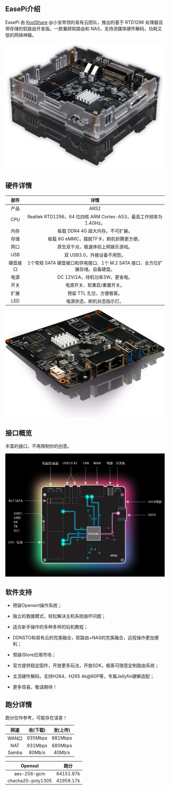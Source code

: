 ## EasePi介绍

EasePi 由 [KoolShare](https://koolshare.cn/space-uid-2380.html) @小宝带领的易有云团队，推出的基于 RTD1296 处理器且带存储的软路由开发版。一款兼顾软路由和 NAS，支持流媒体硬件解码，功耗又低的网络神器。

![about1](./about/about1.jpg) 



## 硬件详情

| 部件 | 详情 |
| :----: | :----: |
| 产品 | ARS2 |
| CPU | Realtek RTD1296，64 位四核 ARM Cortex-A53，最高工作频率为 1.4GHz。|
| 内存 | 板载 DDR4 4G 超大内存。不可扩展。|
| 存储 | 板载 8G eMMC，摆脱TF卡，刷机折腾更方便。|
| 网口 | 原生双千兆，极速体验上网娱乐游戏。|
| USB | 双 USB3.0，外接设备不用愁。|
| 硬盘接口 | 1个常规 SATA 硬盘接口和供电接口、1个 M.2 SATA 接口，全方位扩展存储。自备硬盘。|
| 电源 | DC 12V/2A，待机功率3W，更省电。|
| 开关 | 电源开关、软重启/重置开关。|
| 扩展 | 预留 TTL 孔位，方便极客。|
| LED | 电源状态，刷机状态指示灯。|

![about2](./about/about2.jpg) 



## 接口概览

丰富的接口，不再限制你的创意。

![about3](./about/about3.jpg) 




## 软件支持

 * 预装Openwrt操作系统；

 * 独立的救援模式，轻松解决主机系统崩坏问题；

 * 适合新手操作的多种多样的玩机教程；

 * DDNSTO和易有云的完美融合，软路由+NAS的完美融合，远程操作更加便利；

 * 预装iStore应用市场；

 * 官方提供稳定固件，开放更多玩法，开放SDK，极客可随意定制路由系统；

 * 主流硬件解码，支持H264、H265 4k@60P等，专属Jellyfin硬解适配；

 * 更多惊喜，敬请期待！

 
## 跑分详情 

跑分仅作参考，可能存在误差！

| 网速 | 收(下载) | 发(上传) |
| :----: | :----: | :----: |
| WAN口 | 935Mbps | 881Mbps |
| NAT | 931Mbps | 880Mbps |
| Samba | 80Mb/s | 40Mb/s |

| Openssl | 跑分 |
| :----: | :----: | 
| aes-256-gcm | 64151.97k |
| chacha20-poly1305 | 41958.17k |
